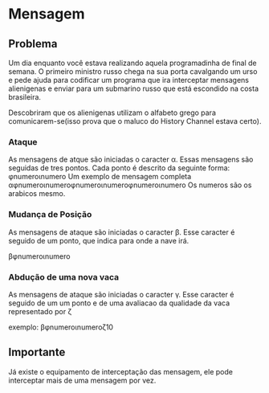 # Mensagem

## Problema

Um dia enquanto você estava realizando aquela programadinha de final de semana. O primeiro ministro russo chega
na sua porta cavalgando um urso e pede ajuda para codificar um programa que ira interceptar mensagens alienigenas
e enviar para um submarino russo que está escondido na costa brasileira.

Descobriram que os alienigenas utilizam o alfabeto grego para
comunicarem-se(isso prova que o maluco do History Channel estava certo).

### Ataque
As mensagens de atque são iniciadas o caracter α. Essas mensagens são seguidas
de tres pontos. Cada ponto é descrito da seguinte forma: φnumeroιnumero
Um exemplo de mensagem completa αφnumeroιnumeroφnumeroιnumeroφnumeroιnumero
Os numeros são os arabicos mesmo.

### Mudança de Posição
As mensagens de ataque são iniciadas o caracter β. Esse caracter é seguido de um
ponto, que indica para onde a nave irá.

βφnumeroιnumero

### Abdução de uma nova vaca
As mensagens de ataque são iniciadas o caracter γ. Esse caracter é seguido de um
um ponto e de uma avaliacao da qualidade da vaca representado por ζ

exemplo:
βφnumeroιnumeroζ10


## Importante

Já existe o equipamento de interceptação das mensagem, ele pode interceptar mais de uma mensagem por vez.